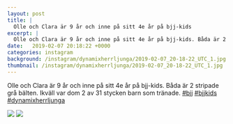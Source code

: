```yaml
---
layout: post
title: |
  Olle och Clara är 9 år och inne på sitt 4e år på bjj-kids
excerpt: |
  Olle och Clara är 9 år och inne på sitt 4e år på bjj-kids. Båda är 2 stripade grå bälten. Ikväll var dom 2 av 31 stycken barn som tränade.   
date:   2019-02-07 20:18:22 +0000
categories: instagram
background: /instagram/dynamixherrljunga/2019-02-07_20-18-22_UTC_1.jpg
thumbnail: /instagram/dynamixherrljunga/2019-02-07_20-18-22_UTC_1.jpg
---
```

Olle och Clara är 9 år och inne på sitt 4e år på bjj-kids. Båda är 2 stripade grå bälten. Ikväll var dom 2 av 31 stycken barn som tränade. [#bjj](https://www.instagram.com/explore/tags/bjj/) [#bjjkids](https://www.instagram.com/explore/tags/bjjkids/) [#dynamixherrljunga](https://www.instagram.com/explore/tags/dynamixherrljunga/)



<img src='/www-dynamix-herrljunga/instagram/dynamixherrljunga/2019-02-07_20-18-22_UTC_1.jpg' class='img-fluid' />


<img src='/www-dynamix-herrljunga/instagram/dynamixherrljunga/2019-02-07_20-18-22_UTC_2.jpg' class='img-fluid' />
